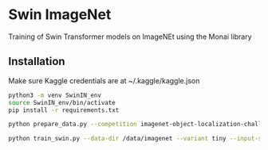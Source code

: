 # Swin ImageNet

Training of Swin Transformer models on ImageNEt using the Monai library

## Installation

Make sure Kaggle credentials are at ~/.kaggle/kaggle.json

```bash
python3 -m venv SwinIN_env
source SwinIN_env/bin/activate
pip install -r requirements.txt

python prepare_data.py --competition imagenet-object-localization-challenge --dest /data/imagenet --keep-archives

python train_swin.py --data-dir /data/imagenet --variant tiny --input-size 224 --batch-size 256 --epochs 90 --workers 8 --output-dir ./checkpoints
